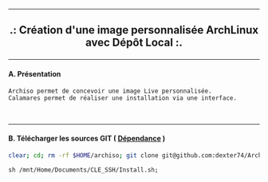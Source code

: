 ----------------------------------------------------------------------------------------------------------------------------------------------------------
<h2><b><p align='center'> .: Création d'une image personnalisée ArchLinux avec Dépôt Local :.</b></h2>

----------------------------------------------------------------------------------------------------------------------------------------------------------
#### A. Présentation
```
Archiso permet de concevoir une image Live personnalisée.
Calamares permet de réaliser une installation via une interface.
```

<br />

----------------------------------------------------------------------------------------------------------------------------------------------------------
#### B. Télécharger les sources GIT ( [Dépendance](https://github.com/dexter74/Archiso/blob/main/V3/XX.Dependance.md) )
```bash
clear; cd; rm -rf $HOME/archiso; git clone git@github.com:dexter74/Archiso.git $HOME/archiso 2>/dev/null; cd $HOME/archiso/V3; sh test.sh;
```

```
sh /mnt/Home/Documents/CLE_SSH/Install.sh;
```
